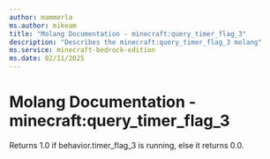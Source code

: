 ```yaml
---
author: mammerla
ms.author: mikeam
title: "Molang Documentation - minecraft:query_timer_flag_3"
description: "Describes the minecraft:query_timer_flag_3 molang"
ms.service: minecraft-bedrock-edition
ms.date: 02/11/2025 
---
```


# Molang Documentation - minecraft:query_timer_flag_3

Returns 1.0 if behavior.timer_flag_3 is running, else it returns 0.0.
